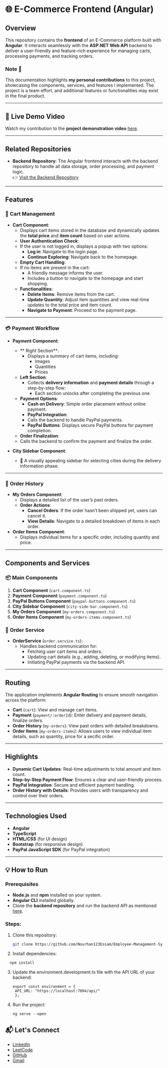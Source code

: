 
# 🌐 E-Commerce Frontend (Angular)

## Overview
This repository contains the **frontend** of an E-Commerce platform built with **Angular**. It interacts seamlessly with the **ASP.NET Web API** backend to deliver a user-friendly and feature-rich experience for managing carts, processing payments, and tracking orders.  

### Note 📝
This documentation highlights **my personal contributions** to this project, showcasing the components, services, and features I implemented. The project is a team effort, and additional features or functionalities may exist in the final product.


---
## 🌟 Live Demo Video

Watch my contribution to the **project demonstration video** [here](https://drive.google.com/file/d/1N8LeN7Ragu1HMKAmmTb6Rnr_fhtFYsIf/view?usp=sharing).  

---

## Related Repositories
- **Backend Repository**: The Angular frontend interacts with the backend repository to handle all data storage, order processing, and payment logic.  
  👉 [Visit the Backend Repository](https://github.com/Nourhan123Essam/B-Tech_API-Dashboard_ITI_graduation_project)

---
## Features

### 🛒 **Cart Management**
- **Cart Component**:
  -  Displays cart items stored in the database and dynamically updates the **total price** and **item count** based on user actions.
  -  **User Authentication Check**:
    - If the user is not logged in, displays a popup with two options:
      - **Log in**: Navigate to the login page.
      - **Continue Exploring**: Navigate back to the homepage.
  -  **Empty Cart Handling**:
    - If no items are present in the cart:
      - A friendly message informs the user.
      - Includes a button to navigate to the homepage and start shopping.
  - **Functionalities**:
    -  **Delete Items**: Remove items from the cart.
    -  **Update Quantity**: Adjust item quantities and view real-time updates to the total price and item count.
    -  **Navigate to Payment**: Proceed to the payment page.

---

### 💳 **Payment Workflow**
- **Payment Component**:
  - ** Right Section**:
    - Displays a summary of cart items, including:
      -  Images
      -  Quantities
      -  Prices
  - **Left Section**:
    - Collects **delivery information** and **payment details** through a step-by-step flow:
      - Each section unlocks after completing the previous one.
  - **Payment Options**:
    -  **Cash on Delivery**: Simple order placement without online payment.
    -  **PayPal Integration**:
      - Calls the backend to handle PayPal payments.
      - **PayPal Buttons**: Displays secure PayPal buttons for payment completion.
  -  **Order Finalization**:
    - Calls the backend to confirm the payment and finalize the order.

- **City Sidebar Component**:
  - 🌆 A visually appealing sidebar for selecting cities during the delivery information phase.

---

### 📜 **Order History**
- **My Orders Component**:
  -  Displays a detailed list of the user’s past orders.
  - **Order Actions**:
    -  **Cancel Orders**: If the order hasn’t been shipped yet, users can cancel it.
    -  **View Details**: Navigate to a detailed breakdown of items in each order.
- **Order Items Component**:
  -  Displays individual items for a specific order, including quantity and price.

---

## Components and Services

### 📦 **Main Components**
1.  **Cart Component** (`cart.component.ts`)
2.  **Payment Component** (`payment.component.ts`)
3.  **PayPal Buttons Component** (`paypal-buttons.component.ts`)
4.  **City Sidebar Component** (`city-side-bar.component.ts`)
5.  **My Orders Component** (`my-orders.component.ts`)
6.  **Order Items Component** (`my-orders-items.component.ts`)

### 🔗 **Order Service**
- **OrderService** (`order.service.ts`):
  - Handles backend communication for:
    -  Fetching user cart items and orders.
    -  Updating cart details (e.g., adding, deleting, or modifying items).
    -  Initiating PayPal payments via the backend API.

---

## Routing
The application implements **Angular Routing** to ensure smooth navigation across the platform:
-  **Cart** (`cart`): View and manage cart items.
-  **Payment** (`payment/:orderId`): Enter delivery and payment details, finalize orders.
-  **Order History** (`my-orders`): View past orders with detailed breakdowns.
-  **Order Items** (`my-orders-items`): Allows users to view individual item details, such as quantity, price for a secific order.

---

## Highlights
-  **Dynamic Cart Updates**: Real-time adjustments to total amount and item count.
-  **Step-by-Step Payment Flow**: Ensures a clear and user-friendly process.
-  **PayPal Integration**: Secure and efficient payment handling.
-  **Order History with Details**: Provides users with transparency and control over their orders.

---

## Technologies Used
- **Angular**
- **TypeScript**
- **HTML/CSS** (for UI design)
- **Bootstrap** (for responsive design)
- **PayPal JavaScript SDK** (for PayPal integration)
  
---

## 💡 How to Run

### Prerequisites
- **Node.js** and **npm** installed on your system.  
- **Angular CLI** installed globally.  
- Clone the **backend repository** and run the backend API as mentioned [here](https://github.com/Nourhan123Essam/B-Tech_API-Dashboard_ITI_graduation_project).

### Steps:
1. Clone this repository:
   ```bash
   git clone https://github.com/Nourhan123Essam/Employee-Management-System-Angular.git

2. Install dependencies:
  ```bach
    npm install
  ```
3. Update the environment.development.ts file with the API URL of your backend:
   ```bach
   export const environment = {
    API_URL: "https://localhost:7094/api/"
    };
4. Run the project:
   ```bach
   ng serve --open

## 📬 **Let's Connect**  

- [LinkedIn](https://www.linkedin.com/in/nourhan-essam123/)  
- [LeetCode](https://leetcode.com/u/norhan123/)  
- [GitHub](https://github.com/Nourhan123Essam)
- [Gmail](nourhan.essam.makhlouf@gmail.com)
